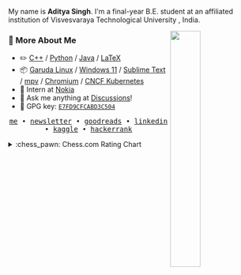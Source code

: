 My name is **Aditya Singh**. I'm a final-year B.E. student at an affiliated institution of Visvesvaraya Technological University , India.

<picture>
    <img align="right" width="35%" src="http://github-profile-summary-cards.vercel.app/api/cards/stats?username=EchoSingh&theme=tokyonight">
</picture>

### :space_invader: More About Me

-   :pencil2: [C++](https://github.com/EchoSingh?tab=repositories&type=&language=c%2B%2B&sort=) / [Python](https://github.com/EchoSingh?tab=repositories&type=&language=Python&sort=) / [Java](https://github.com/EchoSingh?tab=repositories&type=&language=Java&sort=) / [LaTeX](https://github.com/EchoSingh?tab=repositories&type=&language=TeX&sort=)  
-   :package: [Garuda Linux](https://garudalinux.org/) / [Windows 11](https://www.microsoft.com/windows/) / [Sublime Text](https://www.sublimetext.com/) / [mpv](https://mpv.io/) / [Chromium](https://www.chromium.org/) / [CNCF Kubernetes](https://kubernetes.io/)  
-   :handbag: Intern at [Nokia](https://www.nokia.com/)
-   :thought_balloon: Ask me anything at [Discussions](https://github.com/EchoSingh/EchoSingh/discussions/new/choose)!
-   :key: GPG key: [`E7FD9CFCABD3C504`](https://github.com/EchoSingh.gpg)

<p align="center">
  <samp>
    <a href="https://adi-pf.vercel.app">me</a> • 
    <a href="https://hashnode.com/@echosingh">newsletter</a> • 
    <a href="https://www.goodreads.com/aditya_reads">goodreads</a> • 
    <a href="https://www.linkedin.com/in/adityasinghgdev">linkedin</a> • 
    <a href="https://www.kaggle.com/adi2606">kaggle</a> • 
    <a href="https://www.hackerrank.com/profile/rayo_n">hackerrank</a>
  </samp>
</p>

<details>
<summary>:chess_pawn: Chess.com Rating Chart</summary>
<!-- START_RATING_GRAPH:chess.com -->
Chess.com rating chart for the last 50 games:

```ascii
 816 ┤             ╭─╮╭╮      ╭╮
 810 ┤             │ │││      ││
 804 ┤          ╭╮╭╯ ╰╯╰╮╭╮  ╭╯│          ╭╮
 798 ┤          │╰╯     ╰╯╰╮╭╯ │         ╭╯╰╮
 793 ┼─╮      ╭╮│          ││  │        ╭╯  ╰╮╭╮  ╭╮
 787 ┤ │    ╭─╯││          ╰╯  │        │    │││╭╮││
 781 ┤ │   ╭╯  ││              │     ╭╮╭╯    ╰╯╰╯╰╯╰╮╭╮
 775 ┤ │  ╭╯   ╰╯              │╭╮╭╮╭╯╰╯            ╰╯│
 769 ┤ │ ╭╯                    ││││││                 ╰
 763 ┤ │ │                     ╰╯╰╯╰╯
 758 ┤ │ │
 752 ┤ │ │
 746 ┤ ╰─╯
 740 ┤
```
<!-- END_RATING_GRAPH:chess.com -->
</details>
